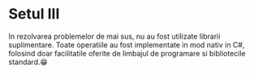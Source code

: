 # Setul III

In rezolvarea problemelor de mai sus, nu au fost utilizate librarii suplimentare. Toate operatiile au fost implementate in mod nativ in C#, folosind doar facilitatile oferite de limbajul de programare si bibliotecile standard.😁
